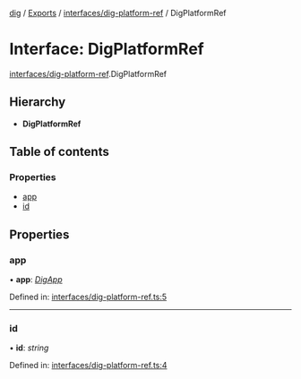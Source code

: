 [dig](../../README.md) / [Exports](../../modules.md) / [interfaces/dig-platform-ref](../../modules/interfaces_dig_platform_ref.md) / DigPlatformRef

# Interface: DigPlatformRef

[interfaces/dig-platform-ref](../../modules/interfaces_dig_platform_ref.md).DigPlatformRef

## Hierarchy

* **DigPlatformRef**

## Table of contents

### Properties

- [app](dig-platform-ref.digplatformref.md#app)
- [id](dig-platform-ref.digplatformref.md#id)

## Properties

### app

• **app**: [*DigApp*](dig-app.digapp.md)

Defined in: [interfaces/dig-platform-ref.ts:5](https://github.com/dig-platform/dig-app/blob/df110311/projects/dig/src/lib/interfaces/dig-platform-ref.ts#L5)

___

### id

• **id**: *string*

Defined in: [interfaces/dig-platform-ref.ts:4](https://github.com/dig-platform/dig-app/blob/df110311/projects/dig/src/lib/interfaces/dig-platform-ref.ts#L4)
